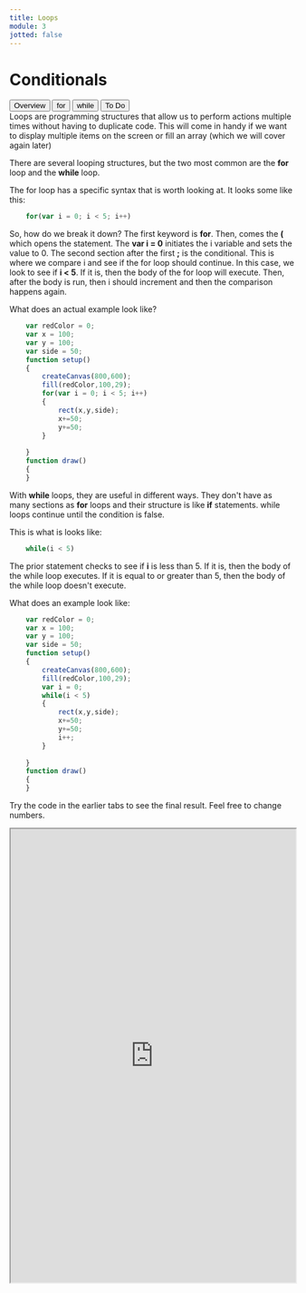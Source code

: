 ```yaml
---
title: Loops
module: 3
jotted: false
---
```


# Conditionals

<div class="tab">
  <button class="tablinks active" onclick="openTab(event, 'Overview')">Overview</button>
  <button class="tablinks" onclick="openTab(event, 'for')">for</button>
  <button class="tablinks" onclick="openTab(event, 'while')">while</button>
  <button class="tablinks" onclick="openTab(event, 'ToDo')">To Do</button>
  
</div>

<div id="Overview" class="tabcontent" style="display:block"  >
<div class="tabhtml" markdown="1">
Loops are programming structures that allow us to perform actions multiple times without having to duplicate code.  This will come in handy if we want to display multiple items on the screen or fill an array (which we will cover again later)

There are several looping structures, but the two most common are the **for** loop and the **while** loop.

</div>
</div>
<div id="for" class="tabcontent" >
<div class="tabhtml" markdown="1">

The for loop has a specific syntax that is worth looking at. It looks some like this:

```js
    for(var i = 0; i < 5; i++)
```

So, how do we break it down?  The first keyword is **for**.  Then, comes the **(** which opens the statement.  The **var i = 0** initiates the i variable and sets the value to 0.  The second section after the first **;** is the conditional.  This is where we compare i and see if the for loop should continue. In this case, we look to see if **i < 5**.  If it is, then the body of the for loop will execute.  Then, after the body is run, then i should increment and then the comparison happens again.

What does an actual example look like?

```js
    var redColor = 0;
    var x = 100;
    var y = 100;
    var side = 50;
    function setup()
    {
        createCanvas(800,600);
        fill(redColor,100,29);
        for(var i = 0; i < 5; i++)
        {
            rect(x,y,side);
            x+=50;
            y+=50;
        }
        
    }
    function draw()
    {
    }

```

</div>
</div>

<div id="while" class="tabcontent" >
<div class="tabhtml" markdown="1">

With **while** loops, they are useful in different ways.  They don't have as many sections as **for** loops and their structure is like **if** statements. while loops continue until the condition is false. 

This is what is looks like:

```js
    while(i < 5)
```

The prior statement checks to see if **i** is less than 5.  If it is, then the body of the while loop executes.  If it is equal to or greater than 5, then the body of the while loop doesn't execute.   

What does an example look like:

```js
    var redColor = 0;
    var x = 100;
    var y = 100;
    var side = 50;
    function setup()
    {
        createCanvas(800,600);
        fill(redColor,100,29);
        var i = 0;
        while(i < 5)
        {
            rect(x,y,side);
            x+=50;
            y+=50;
            i++;
        }
        
    }
    function draw()
    {
    }

```

</div>
</div>
<div id="ToDo" class="tabcontent" markdown="1">
<div class="tabhtml" markdown="1">

Try the code in the earlier tabs to see the final result. Feel free to change numbers.

<iframe src="https://editor.p5js.org/" width="100%" height="800px"></iframe>
</div>
</div>

